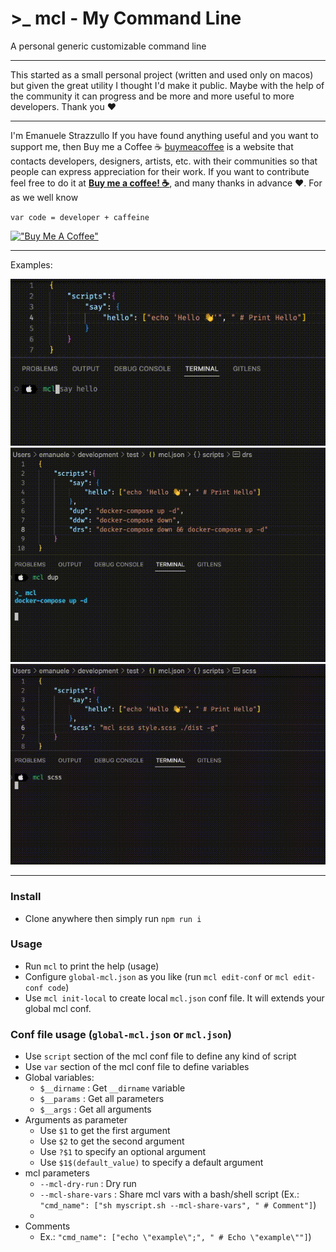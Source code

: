 # >_ mcl - My Command Line
A personal generic customizable command line

---

This started as a small personal project (written and used only on macos) but given the great utility I thought I'd make it public.
Maybe with the help of the community it can progress and be more and more useful to more developers.
Thank you ❤️

---

I'm Emanuele Strazzullo
If you have found anything useful and you want to support me, then Buy me a Coffee :coffee:
[buymeacoffee](https://www.buymeacoffee.com/) is a website that contacts developers, designers, artists, etc. with their communities so that people can express appreciation  for their work.
If you want to contribute feel free to do it at [__Buy me a coffee! :coffee:__](https://www.buymeacoffee.com/emastraz), and many thanks in advance ❤️.
For as we well know 

`var code = developer + caffeine`

[!["Buy Me A Coffee"](https://www.buymeacoffee.com/assets/img/custom_images/orange_img.png)](https://www.buymeacoffee.com/emastraz)

---

Examples:

![demo](https://raw.githubusercontent.com/stramanu/my-command-line/master/demo.gif)
![demo](https://raw.githubusercontent.com/stramanu/my-command-line/master/demo2.gif)
![demo](https://raw.githubusercontent.com/stramanu/my-command-line/master/demo3.gif)

---

### Install
- Clone anywhere then simply run `npm run i`

### Usage
- Run `mcl` to print the help (usage)
- Configure `global-mcl.json` as you like (run `mcl edit-conf` or `mcl edit-conf code`)
- Use `mcl init-local` to create local `mcl.json` conf file. It will extends your global mcl conf.

### Conf file usage (`global-mcl.json` or `mcl.json`)
- Use `script` section of the mcl conf file to define any kind of script
- Use `var` section of the mcl conf file to define variables
- Global variables:
    * `$__dirname`  : Get `__dirname` variable
    * `$__params`   : Get all parameters
    * `$__args`     : Get all arguments
- Arguments as parameter
    * Use `$1` to get the first argument
    * Use `$2` to get the second argument
    * Use `?$1` to specify an optional argument
    * Use `$1$(default_value)` to specify a default argument
- mcl parameters
    * `--mcl-dry-run`       : Dry run
    * `--mcl-share-vars`    : Share mcl vars with a bash/shell script 
        (Ex.: `"cmd_name": ["sh myscript.sh --mcl-share-vars", " # Comment"]`)
    * 
- Comments
    * Ex.: `"cmd_name": ["echo \"example\";", " # Echo \"example\""]`)


